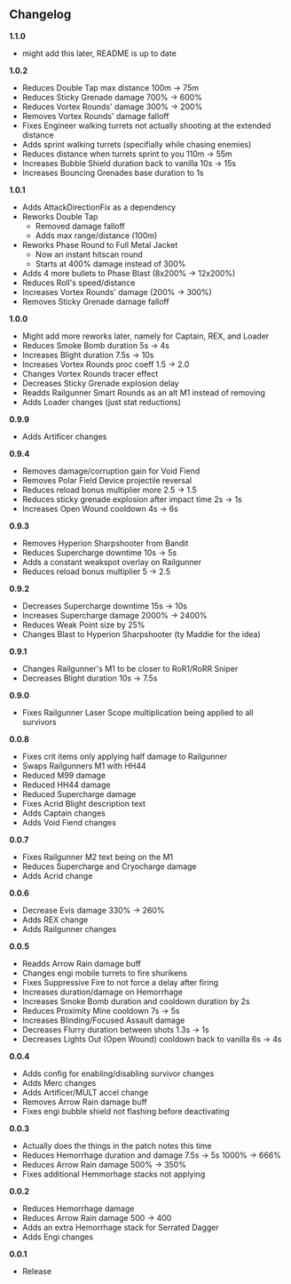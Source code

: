 ## Changelog

**1.1.0**

- might add this later, README is up to date

**1.0.2**

- Reduces Double Tap max distance 100m -> 75m
- Reduces Sticky Grenade damage 700% -> 600%
- Reduces Vortex Rounds' damage 300% -> 200%
- Removes Vortex Rounds' damage falloff
- Fixes Engineer walking turrets not actually shooting at the extended distance
- Adds sprint walking turrets (specifially while chasing enemies)
- Reduces distance when turrets sprint to you 110m -> 55m
- Increases Bubble Shield duration back to vanilla 10s -> 15s
- Increases Bouncing Grenades base duration to 1s

**1.0.1**

- Adds AttackDirectionFix as a dependency
- Reworks Double Tap
  - Removed damage falloff
  - Adds max range/distance (100m)
- Reworks Phase Round to Full Metal Jacket
  - Now an instant hitscan round
  - Starts at 400% damage instead of 300%
- Adds 4 more bullets to Phase Blast (8x200% -> 12x200%)
- Reduces Roll's speed/distance
- Increases Vortex Rounds' damage (200% -> 300%)
- Removes Sticky Grenade damage falloff

**1.0.0**

- Might add more reworks later, namely for Captain, REX, and Loader
- Reduces Smoke Bomb duration 5s -> 4s
- Increases Blight duration 7.5s -> 10s
- Increases Vortex Rounds proc coeff 1.5 -> 2.0
- Changes Vortex Rounds tracer effect
- Decreases Sticky Grenade explosion delay
- Readds Railgunner Smart Rounds as an alt M1 instead of removing
- Adds Loader changes (just stat reductions)

**0.9.9**

- Adds Artificer changes

**0.9.4**

- Removes damage/corruption gain for Void Fiend
- Removes Polar Field Device projectile reversal
- Reduces reload bonus multiplier more 2.5 -> 1.5
- Reduces sticky grenade explosion after impact time 2s -> 1s
- Increases Open Wound cooldown 4s -> 6s

**0.9.3**

- Removes Hyperion Sharpshooter from Bandit
- Reduces Supercharge downtime 10s -> 5s
- Adds a constant weakspot overlay on Railgunner
- Reduces reload bonus multiplier 5 -> 2.5

**0.9.2**

- Decreases Supercharge downtime 15s -> 10s
- Increases Supercharge damage 2000% -> 2400%
- Reduces Weak Point size by 25%
- Changes Blast to Hyperion Sharpshooter (ty Maddie for the idea)

**0.9.1**

- Changes Railgunner's M1 to be closer to RoR1/RoRR Sniper
- Decreases Blight duration 10s -> 7.5s

**0.9.0**

- Fixes Railgunner Laser Scope multiplication being applied to all survivors

**0.0.8**

- Fixes crit items only applying half damage to Railgunner
- Swaps Railgunners M1 with HH44
- Reduced M99 damage
- Reduced HH44 damage
- Reduced Supercharge damage
- Fixes Acrid Blight description text
- Adds Captain changes
- Adds Void Fiend changes

**0.0.7**

- Fixes Railgunner M2 text being on the M1
- Reduces Supercharge and Cryocharge damage
- Adds Acrid change

**0.0.6**

- Decrease Evis damage 330% -> 260%
- Adds REX change
- Adds Railgunner changes

**0.0.5**

- Readds Arrow Rain damage buff
- Changes engi mobile turrets to fire shurikens
- Fixes Suppressive Fire to not force a delay after firing
- Increases duration/damage on Hemorrhage
- Increases Smoke Bomb duration and cooldown duration by 2s
- Reduces Proximity Mine cooldown 7s -> 5s
- Increases Blinding/Focused Assault damage
- Decreases Flurry duration between shots 1.3s -> 1s
- Decreases Lights Out (Open Wound) cooldown back to vanilla 6s -> 4s

**0.0.4**

- Adds config for enabling/disabling survivor changes
- Adds Merc changes
- Adds Artificer/MULT accel change
- Removes Arrow Rain damage buff
- Fixes engi bubble shield not flashing before deactivating

**0.0.3**

- Actually does the things in the patch notes this time
- Reduces Hemorrhage duration and damage 7.5s -> 5s 1000% -> 666%
- Reduces Arrow Rain damage 500% -> 350%
- Fixes additional Hemmorhage stacks not applying

**0.0.2**

- Reduces Hemorrhage damage
- Reduces Arrow Rain damage 500 -> 400
- Adds an extra Hemorrhage stack for Serrated Dagger
- Adds Engi changes

**0.0.1**

- Release
